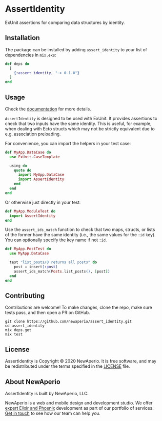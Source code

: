 # AssertIdentity

ExUnit assertions for comparing data structures by identity.

## Installation

The package can be installed by adding `assert_identity` to your list of
dependencies in `mix.exs`:

```elixir
def deps do
  [
    {:assert_identity, "~> 0.1.0"}
  ]
end
```

## Usage

Check the [documentation](https://hexdocs.pm/assert_ids_match) for more details.

`AssertIdentity` is designed to be used with ExUnit. It provides assertions to
check that two inputs have the same identity. This is useful, for example, when
dealing with Ecto structs which may not be strictly equivalent due to e.g.
association preloading.

For convenience, you can import the helpers in your test case:

```elixir
def MyApp.DataCase do
  use ExUnit.CaseTemplate

  using do
    quote do
      import MyApp.DataCase
      import AssertIdentity
    end
  end
end
```

Or otherwise just directly in your test:

```elixir
def MyApp.ModuleTest do
  import AssertIdentity
end
```

Use the `assert_ids_match` function to check that two maps, structs, or lists of
the former have the same identity (i.e., the same values for the `:id` key). You
can optionally specify the key name if not `:id`.

```elixir
def MyApp.PostTest do
  use MyApp.DataCase

  test "list_posts/0 returns all posts" do
    post = insert(:post)
    assert_ids_match(Posts.list_posts(), [post])
  end
end
```

## Contributing

Contributions are welcome! To make changes, clone the repo, make sure tests
pass, and then open a PR on GitHub.

```console
git clone https://github.com/newaperio/assert_identity.git
cd assert_identity
mix deps.get
mix test
```

## License

AssertIdentity is Copyright © 2020 NewAperio. It is free software, and may be
redistributed under the terms specified in the [LICENSE](/LICENSE) file.

## About NewAperio

AssertIdentity is built by NewAperio, LLC.

NewAperio is a web and mobile design and development studio. We offer [expert
Elixir and Phoenix][services] development as part of our portfolio of services.
[Get in touch][contact] to see how our team can help you.

[services]: https://newaperio.com/services#elixir?utm_source=github
[contact]: https://newaperio.com/contact?utm_source=github

